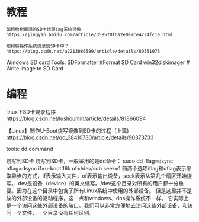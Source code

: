 # 教程
    如何给树莓派的SD卡烧录img系统镜像
    https://jingyan.baidu.com/article/358570f6a2e0e7ce4724fc1e.html

    如何将操作系统烧录到SD卡中？
    https://blog.csdn.net/a2213086589/article/details/89351075

Windows SD card Tools:
SDFormatter #Format SD Card
win32diskimager # Write image to SD Card

# 编程
linux下SD卡烧录程序
https://blog.csdn.net/lushoumin/article/details/81866094

【Linux】制作U-Boot烧写镜像到SD卡的过程（上篇)
https://blog.csdn.net/qq_38410730/article/details/90373733

tools:
dd command

烧写到SD卡
烧写到SD卡，一般采用的是dd命令：
sudo dd iflag=dsync oflag=dsync if=u-boot.16k of=/dev/sdb seek=1
前两个选项iflag和oflag表示采取异步的方式，if表示输入文件，of表示输出设备，seek表示从第几个扇区开始烧写。
dev是设备（device）的英文缩写。/dev这个目录对所有的用户都十分重要。因为在这个目录中包含了所有Linux系统中使用的外部设备。
但是这里并不是放的外部设备的驱动程序，这一点和windows、dos操作系统不一样。
它实际上是一个访问这些外部设备的端口。我们可以非常方便地去访问这些外部设备，和访问一个文件、一个目录没有任何区别。
